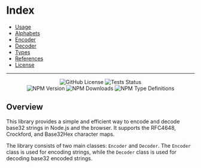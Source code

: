 # Index

* [Usage](usage)
* [Alphabets](alphabets)
* [Encoder](encoder)
* [Decoder](decoder)
* [Types](types)
* [References](references)
* [License](../license)

---

<p align="center">
  <img alt="GitHub License" src="https://img.shields.io/github/license/lunacrew/base32?labelColor=181717&logo=github">
  <img src="https://img.shields.io/github/actions/workflow/status/lunacrew/base32/coverage.yml?logo=jest&logoColor=C21325&label=tests&labelColor=181717" alt="Tests Status" />
  <br>
  <img src="https://img.shields.io/npm/v/%40lunacrew%2Fbase32?label=version&logo=npm&labelColor=181717" alt="NPM Version" />
  <img src="https://img.shields.io/npm/dm/%40lunacrew%2Fbase32?logo=npm&labelColor=181717&color=blue" alt="NPM Downloads" />
  <img alt="NPM Type Definitions" src="https://img.shields.io/npm/types/%40lunacrew%2Fbase32?logo=npm&labelColor=181717">
</p>

## Overview

This library provides a simple and efficient way to encode and decode base32 strings in Node.js and the browser. It supports the RFC4648, Crockford, and Base32Hex character maps.

The library consists of two main classes: `Encoder` and `Decoder`. The `Encoder` class is used for encoding strings, while the `Decoder` class is used for decoding base32 encoded strings.
